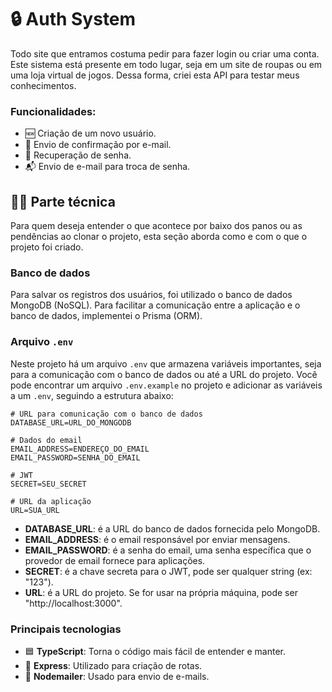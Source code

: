 # 🔒 Auth System

Todo site que entramos costuma pedir para fazer login ou criar uma conta. Este sistema está presente em todo lugar, seja em um site de roupas ou em uma loja virtual de jogos. Dessa forma, criei esta API para testar meus conhecimentos.

### Funcionalidades:

- 🆕 Criação de um novo usuário.
- 📧 Envio de confirmação por e-mail.
- 🔑 Recuperação de senha.
- 📬 Envio de e-mail para troca de senha.

## 👩‍💻 Parte técnica

Para quem deseja entender o que acontece por baixo dos panos ou as pendências ao clonar o projeto, esta seção aborda como e com o que o projeto foi criado.

### Banco de dados

Para salvar os registros dos usuários, foi utilizado o banco de dados MongoDB (NoSQL). Para facilitar a comunicação entre a aplicação e o banco de dados, implementei o Prisma (ORM).

### Arquivo `.env`

Neste projeto há um arquivo `.env` que armazena variáveis importantes, seja para a comunicação com o banco de dados ou até a URL do projeto. Você pode encontrar um arquivo `.env.example` no projeto e adicionar as variáveis a um `.env`, seguindo a estrutura abaixo:

``````env
# URL para comunicação com o banco de dados
DATABASE_URL=URL_DO_MONGODB

# Dados do email
EMAIL_ADDRESS=ENDEREÇO_DO_EMAIL
EMAIL_PASSWORD=SENHA_DO_EMAIL

# JWT
SECRET=SEU_SECRET

# URL da aplicação
URL=SUA_URL
``````

- **DATABASE_URL**: é a URL do banco de dados fornecida pelo MongoDB.
- **EMAIL_ADDRESS**: é o email responsável por enviar mensagens.
- **EMAIL_PASSWORD**: é a senha do email, uma senha específica que o provedor de email fornece para aplicações.
- **SECRET**: é a chave secreta para o JWT, pode ser qualquer string (ex: "123").
- **URL**: é a URL do projeto. Se for usar na própria máquina, pode ser "http://localhost:3000".

### Principais tecnologias

- 🟦 **TypeScript**: Torna o código mais fácil de entender e manter.
- 🚏 **Express**: Utilizado para criação de rotas.
- 📧 **Nodemailer**: Usado para envio de e-mails.

